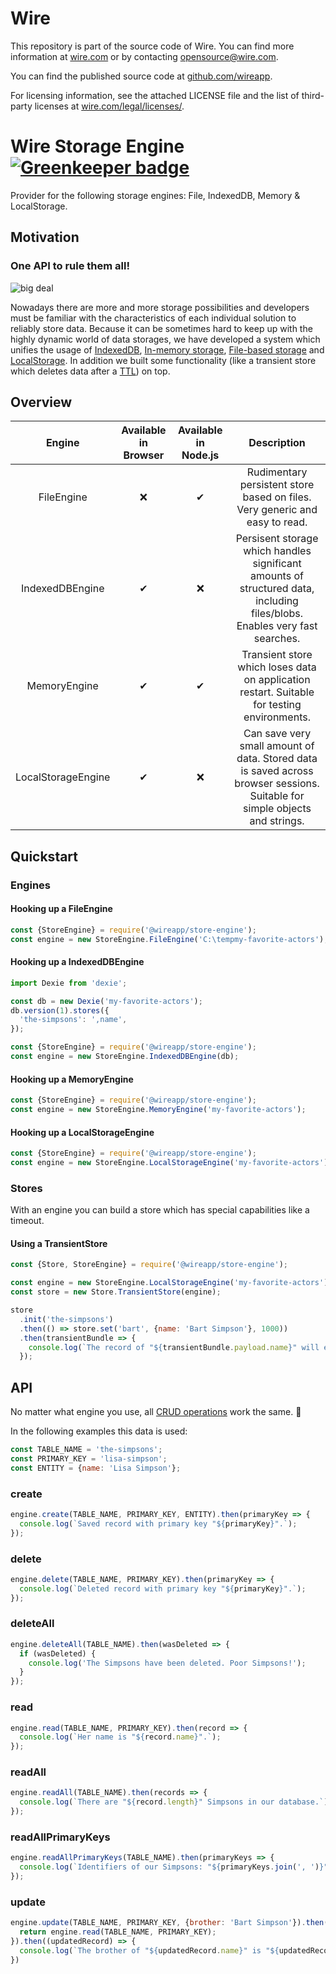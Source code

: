# Wire

This repository is part of the source code of Wire. You can find more information at [wire.com](https://wire.com) or by contacting opensource@wire.com.

You can find the published source code at [github.com/wireapp](https://github.com/wireapp).

For licensing information, see the attached LICENSE file and the list of third-party licenses at [wire.com/legal/licenses/](https://wire.com/legal/licenses/).

# Wire Storage Engine [![Greenkeeper badge](https://badges.greenkeeper.io/wireapp/wire-web-store-engine.svg)](https://greenkeeper.io/)

Provider for the following storage engines: File, IndexedDB, Memory & LocalStorage.

## Motivation

### One API to rule them all!

![big deal](https://user-images.githubusercontent.com/469989/28491995-c5f0ea34-6efa-11e7-97d1-2f8b1d159981.jpg)

Nowadays there are more and more storage possibilities and developers must be familiar with the characteristics of each individual solution to reliably store data. Because it can be sometimes hard to keep up with the highly dynamic world of data storages, we have developed a system which unifies the usage of [IndexedDB](https://developer.mozilla.org/docs/IndexedDB), [In-memory storage](https://en.wikipedia.org/wiki/In-memory_database), [File-based storage](https://nodejs.org/api/fs.html) and [LocalStorage](https://developer.mozilla.org/docs/Web/API/Window/localStorage). In addition we built some functionality (like a transient store which deletes data after a [TTL](https://en.wikipedia.org/wiki/Time_to_live)) on top.

## Overview

|       Engine       | Available in Browser | Available in Node.js |                                                        Description                                                         |
| :----------------: | :------------------: | :------------------: | :------------------------------------------------------------------------------------------------------------------------: |
|     FileEngine     |          ❌          |          ✔           |                        Rudimentary persistent store based on files. Very generic and easy to read.                         |
|  IndexedDBEngine   |          ✔           |          ❌          | Persisent storage which handles significant amounts of structured data, including files/blobs. Enables very fast searches. |
|    MemoryEngine    |          ✔           |          ✔           |                Transient store which loses data on application restart. Suitable for testing environments.                 |
| LocalStorageEngine |          ✔           |          ❌          | Can save very small amount of data. Stored data is saved across browser sessions. Suitable for simple objects and strings. |

## Quickstart

### Engines

#### Hooking up a FileEngine

```javascript
const {StoreEngine} = require('@wireapp/store-engine');
const engine = new StoreEngine.FileEngine('C:\tempmy-favorite-actors');
```

#### Hooking up a IndexedDBEngine

```javascript
import Dexie from 'dexie';

const db = new Dexie('my-favorite-actors');
db.version(1).stores({
  'the-simpsons': ',name',
});

const {StoreEngine} = require('@wireapp/store-engine');
const engine = new StoreEngine.IndexedDBEngine(db);
```

#### Hooking up a MemoryEngine

```javascript
const {StoreEngine} = require('@wireapp/store-engine');
const engine = new StoreEngine.MemoryEngine('my-favorite-actors');
```

#### Hooking up a LocalStorageEngine

```javascript
const {StoreEngine} = require('@wireapp/store-engine');
const engine = new StoreEngine.LocalStorageEngine('my-favorite-actors');
```

### Stores

With an engine you can build a store which has special capabilities like a timeout.

#### Using a TransientStore

```javascript
const {Store, StoreEngine} = require('@wireapp/store-engine');

const engine = new StoreEngine.LocalStorageEngine('my-favorite-actors');
const store = new Store.TransientStore(engine);

store
  .init('the-simpsons')
  .then(() => store.set('bart', {name: 'Bart Simpson'}, 1000))
  .then(transientBundle => {
    console.log(`The record of "${transientBundle.payload.name}" will expires in "${transientBundle.expires}"ms.`);
  });
```

## API

No matter what engine you use, all [CRUD operations](https://en.wikipedia.org/wiki/Create,_read,_update_and_delete) work the same. 🙂

In the following examples this data is used:

```javascript
const TABLE_NAME = 'the-simpsons';
const PRIMARY_KEY = 'lisa-simpson';
const ENTITY = {name: 'Lisa Simpson'};
```

### create

```javascript
engine.create(TABLE_NAME, PRIMARY_KEY, ENTITY).then(primaryKey => {
  console.log(`Saved record with primary key "${primaryKey}".`);
});
```

### delete

```javascript
engine.delete(TABLE_NAME, PRIMARY_KEY).then(primaryKey => {
  console.log(`Deleted record with primary key "${primaryKey}".`);
});
```

### deleteAll

```javascript
engine.deleteAll(TABLE_NAME).then(wasDeleted => {
  if (wasDeleted) {
    console.log('The Simpsons have been deleted. Poor Simpsons!');
  }
});
```

### read

```javascript
engine.read(TABLE_NAME, PRIMARY_KEY).then(record => {
  console.log(`Her name is "${record.name}".`);
});
```

### readAll

```javascript
engine.readAll(TABLE_NAME).then(records => {
  console.log(`There are "${record.length}" Simpsons in our database.`);
});
```

### readAllPrimaryKeys

```javascript
engine.readAllPrimaryKeys(TABLE_NAME).then(primaryKeys => {
  console.log(`Identifiers of our Simpsons: "${primaryKeys.join(', ')}"`);
});
```

### update

```javascript
engine.update(TABLE_NAME, PRIMARY_KEY, {brother: 'Bart Simpson'}).then((primaryKey) => {
  return engine.read(TABLE_NAME, PRIMARY_KEY);
}).then((updatedRecord) => {
  console.log(`The brother of "${updatedRecord.name}" is "${updatedRecord.brother}".`):
})
```
